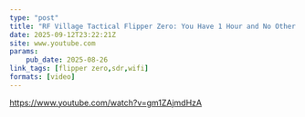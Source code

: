 ```yaml
---
type: "post"
title: "RF Village Tactical Flipper Zero: You Have 1 Hour and No Other Equipment"
date: 2025-09-12T23:22:21Z
site: www.youtube.com
params:
    pub_date: 2025-08-26
link_tags: [flipper zero,sdr,wifi]
formats: [video]
---
```

https://www.youtube.com/watch?v=gm1ZAjmdHzA
